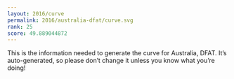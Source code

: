 ```yaml
---
layout: 2016/curve
permalink: 2016/australia-dfat/curve.svg
rank: 25
score: 49.889044872
---
```


This is the information needed to generate the curve for Australia, DFAT. It’s
auto-generated, so please don’t change it unless you know what you’re
doing!
